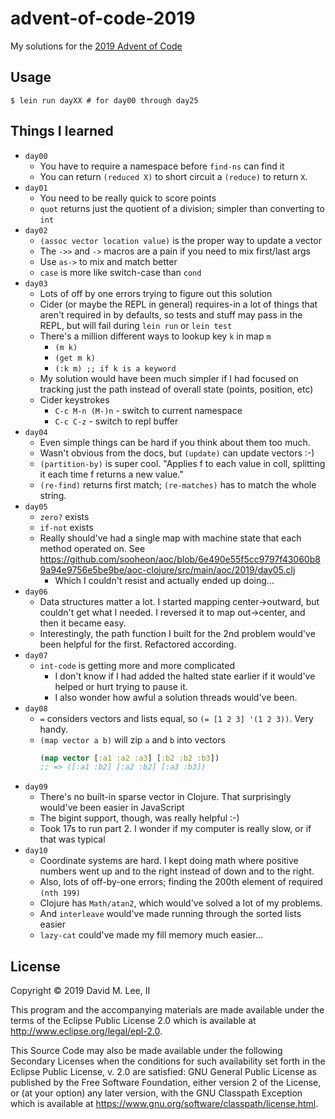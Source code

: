 # advent-of-code-2019

My solutions for the [2019 Advent of Code](https://adventofcode.com/2019)

## Usage

    $ lein run dayXX # for day00 through day25

## Things I learned

 - `day00`
   - You have to require a namespace before `find-ns` can find it
   - You can return `(reduced X)` to short circuit a `(reduce)` to return
     `X`.
 - `day01`
   - You need to be really quick to score points
   - `quot` returns just the quotient of a division; simpler than converting
     to `int`
 - `day02`
   - `(assoc vector location value)` is the proper way to update a vector
   - The `->>` and `->` macros are a pain if you need to mix first/last args
   - Use `as->` to mix and match better
   - `case` is more like switch-case than `cond`
 - `day03`
   - Lots of off by one errors trying to figure out this solution
   - Cider (or maybe the REPL in general) requires-in a lot of things that aren't
     required in by defaults, so tests and stuff may pass in the REPL, but will fail
     during `lein run` or `lein test`
   - There's a million different ways to lookup key `k` in map `m`
     - `(m k)`
     - `(get m k)`
     - `(:k m) ;; if k is a keyword`
   - My solution would have been much simpler if I had focused on tracking just the path
     instead of overall state (points, position, etc)
   - Cider keystrokes
     - `C-c M-n (M-)n` - switch to current namespace
     - `C-c C-z` - switch to repl buffer
 - `day04`
   - Even simple things can be hard if you think about them too much.
   - Wasn't obvious from the docs, but `(update)` can update vectors :-)
   - `(partition-by)` is super cool. "Applies f to each value in coll,
     splitting it each time f returns a new value."
   - `(re-find)` returns first match; `(re-matches)` has to match the whole string.
 - `day05`
   - `zero?` exists
   - `if-not` exists
   - Really should've had a single map with machine state that each method
     operated on. See https://github.com/sooheon/aoc/blob/6e490e55f5cc9797f43060b89a94e9756e5be9be/aoc-clojure/src/main/aoc/2019/day05.clj
     - Which I couldn't resist and actually ended up doing...
 - `day06`
   - Data structures matter a lot. I started mapping center->outward, but couldn't get what
     I needed. I reversed it to map out->center, and then it became easy.
   - Interestingly, the path function I built for the 2nd problem would've been
     helpful for the first. Refactored according.
 - `day07`
   - `int-code` is getting more and more complicated
     - I don't know if I had added the halted state earlier if it would've helped or hurt
       trying to pause it.
     - I also wonder how awful a solution threads would've been.
 - `day08`
   - `=` considers vectors and lists equal, so `(= [1 2 3] '(1 2 3))`. Very handy.
   - `(map vector a b)` will zip `a` and `b` into vectors
     ```clojure
     (map vector [:a1 :a2 :a3] [:b2 :b2 :b3])
     ;; => ([:a1 :b2] [:a2 :b2] [:a3 :b3])
     ```
 - `day09`
   - There's no built-in sparse vector in Clojure. That surprisingly would've been easier
     in JavaScript
   - The bigint support, though, was really helpful :-)
   - Took 17s to run part 2. I wonder if my computer is really slow, or if that was typical
 - `day10`
   - Coordinate systems are hard. I kept doing math where positive numbers went up and to
     the right instead of down and to the right.
   - Also, lots of off-by-one errors; finding the 200th element of required `(nth 199)`
   - Clojure has `Math/atan2`, which would've solved a lot of my problems.
   - And `interleave` would've made running through the sorted lists easier
   - `lazy-cat` could've made my fill memory much easier...

## License

Copyright © 2019 David M. Lee, II

This program and the accompanying materials are made available under the
terms of the Eclipse Public License 2.0 which is available at
http://www.eclipse.org/legal/epl-2.0.

This Source Code may also be made available under the following Secondary
Licenses when the conditions for such availability set forth in the Eclipse
Public License, v. 2.0 are satisfied: GNU General Public License as published by
the Free Software Foundation, either version 2 of the License, or (at your
option) any later version, with the GNU Classpath Exception which is available
at https://www.gnu.org/software/classpath/license.html.
